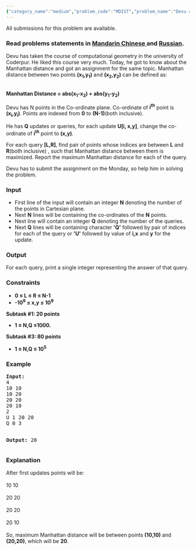 ```yaml
---
{"category_name":"medium","problem_code":"MDIST","problem_name":"Devu and Manhattan Distance","languages_supported":{"0":"ADA","1":"ASM","2":"BASH","3":"BF","4":"C","5":"C99 strict","6":"CAML","7":"CLOJ","8":"CLPS","9":"CPP 4.3.2","10":"CPP 4.9.2","11":"CPP14","12":"CS2","13":"D","14":"ERL","15":"FORT","16":"FS","17":"GO","18":"HASK","19":"ICK","20":"ICON","21":"JAVA","22":"JS","23":"LISP clisp","24":"LISP sbcl","25":"LUA","26":"NEM","27":"NICE","28":"NODEJS","29":"PAS fpc","30":"PAS gpc","31":"PERL","32":"PERL6","33":"PHP","34":"PIKE","35":"PRLG","36":"PYPY","37":"PYTH","38":"PYTH 3.4","39":"RUBY","40":"SCALA","41":"SCM chicken","42":"SCM guile","43":"SCM qobi","44":"ST","45":"TCL","46":"TEXT","47":"WSPC"},"max_timelimit":1,"source_sizelimit":50000,"problem_author":"amitpandeykgp","problem_tester":"xcwgf666","date_added":"21-04-2015","tags":{"0":"amitpandeykgp","1":"easy","2":"ltime24","3":"segment"},"editorial_url":"http://discuss.codechef.com/problems/MDIST","time":{"view_start_date":1433061000,"submit_start_date":1433061000,"visible_start_date":1433061000,"end_date":1735669800},"layout":"problem"}
---
```

<span class="solution-visible-txt">All submissions for this problem are available.</span><h3> Read problems statements in <a target="_blank" href="http://www.codechef.com/download/translated/LTIME24/mandarin/MDIST.pdf">Mandarin Chinese </a> and <a target="_blank" href="http://www.codechef.com/download/translated/LTIME24/russian/MDIST.pdf">Russian</a>.</h3>
<p>
Devu has taken the course of computational geometry in the university of Coderpur. He liked this course very much. Today, he got to know about the Manhattan distance and got an assignment for the same topic. Manhattan distance between two points <b>(x<sub>1</sub>,y<sub>1</sub>)</b> and <b>(x<sub>2</sub>,y<sub>2</sub>)</b> can be defined as:
</p>
<p>
<b><br />
Manhattan Distance = abs(x<sub>1</sub>-x<sub>2</sub>) + abs(y<sub>1</sub>-y<sub>2</sub>)<br />
</b>
</p>
<p>
Devu has N points in the Co-ordinate plane. Co-ordinate of <b>i<sup>th</sup></b> point is <b>(x<sub>i</sub>,y<sub>i</sub>)</b>. Points are indexed from <b>0</b> to <b>(N-1)</b>(both inclusive).
</p>
<p>
He has <b>Q</b> updates or queries, for each update <b>U[i, x,y]</b>, change the co-ordinate of <b>i<sup>th</sup></b> point to <b>(x,y)</b>.
</p>
<p>
For each query <b>[L,R]</b>, find pair of points whose indices are between <b>L</b> and <b>R</b>(both inclusive) , such that Manhattan distance between them is maximized. Report the maximum Manhattan distance for each of the query. </p>
<p>
Devu has to submit the assignment on the Monday, so help him in solving the problem.
</p>
<h3>Input</h3>
<ul>
<li>First line of the input will contain an integer <b>N</b> denoting the number of the points in Cartesian plane.  </li>
<li>Next <b>N</b> lines will be containing the co-ordinates of the <b>N</b> points.</li>
<li>Next line will contain an integer <b>Q</b> denoting the number of the queries.  </li>
<li>Next <b>Q</b> lines will be containing character <b>'Q'</b>  followed by pair of indices for each of the query or  <b>'U'</b> followed by value of <b>i,x</b> and <b>y</b> for the update. </li>
</ul>
<h3>Output</h3>
<p>For each query, print a single integer representing the answer of that query.</p>
<h3>Constraints</h3>
<p><ul>
<li><b>0 ≤  L  ≤  R  ≤  N-1 </b></li>
<li><b>-10<sup>9</sup> ≤  x,y  ≤  10<sup>9</sup> </b></li>
</ul>
</p>
<p>
<b>Subtask #1: 20 points</b></p>
<ul>
<li><b> 1 ≤ N,Q ≤1000.</b></li>
</ul>

<p>
<b>Subtask #3: 80 points</b></p>
<ul>
<li><b>1 ≤ N,Q  ≤ 10<sup>5</sup> </b></li>
</ul>

<h3>Example</h3>
<p><pre><b>Input:</b>
4
10 10
10 20
20 20
20 10
2
U 1 20 20
Q 0 3

<b>Output:</b>
20
</pre></p>
<h3>Explanation</h3>
<p>
After first updates points will be:<br /><br />
10 10<br /><br />
20 20<br /><br />
20 20<br /><br />
20 10<br /><br />
So, maximum Manhattan distance will be between points <b>(10,10)</b> and <b>(20,20)</b>, which will be <b>20</b>.
</p>
